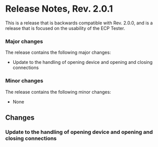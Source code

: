 # Release Notes, Rev. 2.0.1

This is a release that is backwards compatible with Rev. 2.0.0, and is a release that
is focused on the usability of the ECP Tester.

### Major changes

The release contains the following major changes:

* Update to the handling of opening device and opening and closing connections

### Minor changes

The release contains the following minor changes:

 * None

## Changes

### Update to the handling of opening device and opening and closing connections
